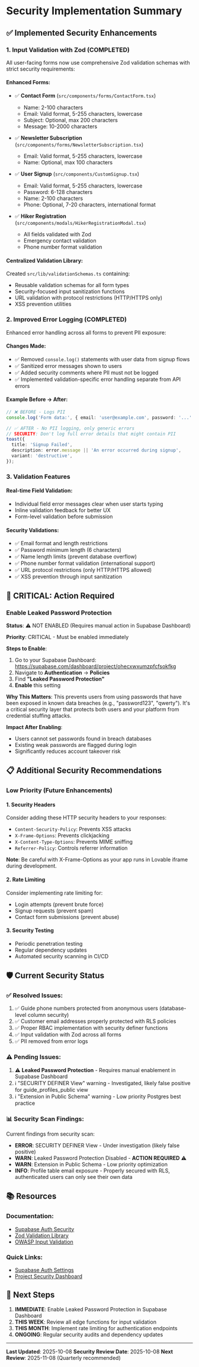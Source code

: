 # Security Implementation Summary

## ✅ Implemented Security Enhancements

### 1. **Input Validation with Zod** (COMPLETED)

All user-facing forms now use comprehensive Zod validation schemas with strict security requirements:

#### Enhanced Forms:
- ✅ **Contact Form** (`src/components/forms/ContactForm.tsx`)
  - Name: 2-100 characters
  - Email: Valid format, 5-255 characters, lowercase
  - Subject: Optional, max 200 characters
  - Message: 10-2000 characters
  
- ✅ **Newsletter Subscription** (`src/components/forms/NewsletterSubscription.tsx`)
  - Email: Valid format, 5-255 characters, lowercase
  - Name: Optional, max 100 characters

- ✅ **User Signup** (`src/components/CustomSignup.tsx`)
  - Email: Valid format, 5-255 characters, lowercase
  - Password: 6-128 characters
  - Name: 2-100 characters
  - Phone: Optional, 7-20 characters, international format

- ✅ **Hiker Registration** (`src/components/modals/HikerRegistrationModal.tsx`)
  - All fields validated with Zod
  - Emergency contact validation
  - Phone number format validation

#### Centralized Validation Library:
Created `src/lib/validationSchemas.ts` containing:
- Reusable validation schemas for all form types
- Security-focused input sanitization functions
- URL validation with protocol restrictions (HTTP/HTTPS only)
- XSS prevention utilities

### 2. **Improved Error Logging** (COMPLETED)

Enhanced error handling across all forms to prevent PII exposure:

#### Changes Made:
- ✅ Removed `console.log()` statements with user data from signup flows
- ✅ Sanitized error messages shown to users
- ✅ Added security comments where PII must not be logged
- ✅ Implemented validation-specific error handling separate from API errors

#### Example Before → After:
```typescript
// ❌ BEFORE - Logs PII
console.log('Form data:', { email: 'user@example.com', password: '...' });

// ✅ AFTER - No PII logging, only generic errors
// SECURITY: Don't log full error details that might contain PII
toast({
  title: 'Signup Failed',
  description: error.message || 'An error occurred during signup',
  variant: 'destructive',
});
```

### 3. **Validation Features**

#### Real-time Field Validation:
- Individual field error messages clear when user starts typing
- Inline validation feedback for better UX
- Form-level validation before submission

#### Security Validations:
- ✅ Email format and length restrictions
- ✅ Password minimum length (6 characters)
- ✅ Name length limits (prevent database overflow)
- ✅ Phone number format validation (international support)
- ✅ URL protocol restrictions (only HTTP/HTTPS allowed)
- ✅ XSS prevention through input sanitization

## 🔴 CRITICAL: Action Required

### Enable Leaked Password Protection

**Status**: ⚠️ NOT ENABLED (Requires manual action in Supabase Dashboard)

**Priority**: CRITICAL - Must be enabled immediately

**Steps to Enable**:
1. Go to your Supabase Dashboard: https://supabase.com/dashboard/project/ohecxwxumzpfcfsokfkg
2. Navigate to **Authentication** → **Policies**
3. Find **"Leaked Password Protection"**
4. **Enable** this setting

**Why This Matters**:
This prevents users from using passwords that have been exposed in known data breaches (e.g., "password123", "qwerty"). It's a critical security layer that protects both users and your platform from credential stuffing attacks.

**Impact After Enabling**:
- Users cannot set passwords found in breach databases
- Existing weak passwords are flagged during login
- Significantly reduces account takeover risk

## 📋 Additional Security Recommendations

### Low Priority (Future Enhancements)

#### 1. Security Headers
Consider adding these HTTP security headers to your responses:
- `Content-Security-Policy`: Prevents XSS attacks
- `X-Frame-Options`: Prevents clickjacking
- `X-Content-Type-Options`: Prevents MIME sniffing
- `Referrer-Policy`: Controls referrer information

**Note**: Be careful with X-Frame-Options as your app runs in Lovable iframe during development.

#### 2. Rate Limiting
Consider implementing rate limiting for:
- Login attempts (prevent brute force)
- Signup requests (prevent spam)
- Contact form submissions (prevent abuse)

#### 3. Security Testing
- Periodic penetration testing
- Regular dependency updates
- Automated security scanning in CI/CD

## 🛡️ Current Security Status

### ✅ Resolved Issues:
1. ✅ Guide phone numbers protected from anonymous users (database-level column security)
2. ✅ Customer email addresses properly protected with RLS policies
3. ✅ Proper RBAC implementation with security definer functions
4. ✅ Input validation with Zod across all forms
5. ✅ PII removed from error logs

### ⚠️ Pending Issues:
1. ⚠️ **Leaked Password Protection** - Requires manual enablement in Supabase Dashboard
2. ℹ️ "SECURITY DEFINER View" warning - Investigated, likely false positive for guide_profiles_public view
3. ℹ️ "Extension in Public Schema" warning - Low priority Postgres best practice

### 📊 Security Scan Findings:

Current findings from security scan:
- **ERROR**: SECURITY DEFINER View - Under investigation (likely false positive)
- **WARN**: Leaked Password Protection Disabled - **ACTION REQUIRED** ⚠️
- **WARN**: Extension in Public Schema - Low priority optimization
- **INFO**: Profile table email exposure - Properly secured with RLS, authenticated users can only see their own data

## 📚 Resources

### Documentation:
- [Supabase Auth Security](https://supabase.com/docs/guides/auth/password-security)
- [Zod Validation Library](https://zod.dev/)
- [OWASP Input Validation](https://cheatsheetseries.owasp.org/cheatsheets/Input_Validation_Cheat_Sheet.html)

### Quick Links:
- [Supabase Auth Settings](https://supabase.com/dashboard/project/ohecxwxumzpfcfsokfkg/auth/providers)
- [Project Security Dashboard](https://supabase.com/dashboard/project/ohecxwxumzpfcfsokfkg/settings/security)

## 🎯 Next Steps

1. **IMMEDIATE**: Enable Leaked Password Protection in Supabase Dashboard
2. **THIS WEEK**: Review all edge functions for input validation
3. **THIS MONTH**: Implement rate limiting for authentication endpoints
4. **ONGOING**: Regular security audits and dependency updates

---

**Last Updated**: 2025-10-08
**Security Review Date**: 2025-10-08
**Next Review**: 2025-11-08 (Quarterly recommended)
